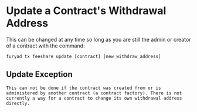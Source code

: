 # Update a Contract's Withdrawal Address

This can be changed at any time so long as you are still the admin or creator of a contract with the command:

`furyad tx feeshare update [contract] [new_withdraw_address]`

## Update Exception

```text
This can not be done if the contract was created from or is administered by another contract (a contract factory). There is not currently a way for a contract to change its own withdrawal address directly.
```
